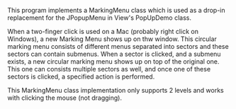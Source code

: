 This program implements a MarkingMenu class which is used as a drop-in replacement for the JPopupMenu in View's PopUpDemo class.

When a two-finger click is used on a Mac (probably right click on Windows), a new Marking Menu shows up on thw window. This  circular 
marking menu consists of different menus separated into sectors and these sectors can contain submenus. When a sector is clicked, and
a submenu exists, a new circular marking menu shows up on top of the original one. This one can consists multiple sectors as well, and
once one of these sectors is clicked, a specified action is performed.

This MarkingMenu class implementation only supports 2 levels and works with clicking the mouse (not dragging).